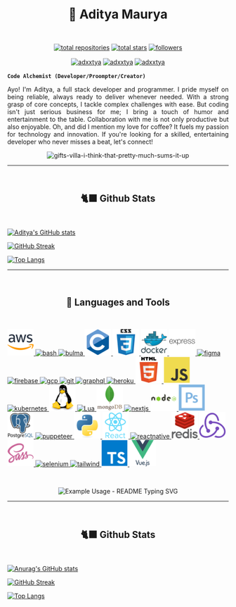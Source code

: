 
<h1 align="center">
🍻 Aditya Maurya
</h1>

<br>
<p align="center">
  <a href="https://github.com/adxxtya?tab=repositories">
    <img alt="total repositories" title="Total repositories on GitHub" src="https://custom-icon-badges.demolab.com/badge/dynamic/json?color=a728eb&labelColor=7f11bb&style=for-the-badge&logo=repo&logoColor=white&label=Repositories&query=$.public_repos&url=https://api.github.com/users/adxxtya"/></a>
  <a href="https://github.com/adxxtya?tab=repositories&sort=stargazers">
    <img alt="total stars" title="Total stars on GitHub" src="https://custom-icon-badges.demolab.com/github/stars/adxxtya?color=55960c&style=for-the-badge&labelColor=488207&logo=star"/></a>
  <a href="https://github.com/adxxtya?tab=followers">
    <img alt="followers" title="Follow me on Github" src="https://custom-icon-badges.demolab.com/github/followers/adxxtya?color=236ad3&labelColor=1155ba&style=for-the-badge&logo=person&label=Follow&logoColor=white"/></a>
</p>
<p align="center">
  <a href="https://linkedin.com/in/adxxtya" target="blank"><img align="center" src="https://raw.githubusercontent.com/rahuldkjain/github-profile-readme-generator/master/src/images/icons/Social/linked-in-alt.svg" alt="adxxtya" height="30" width="40" /></a>
  <a href="https://instagram.com/adxxtya" target="blank"><img align="center" src="https://raw.githubusercontent.com/rahuldkjain/github-profile-readme-generator/master/src/images/icons/Social/instagram.svg" alt="adxxtya" height="30" width="40" /></a>
  <a href="https://www.leetcode.com/adxxtya" target="blank"><img align="center" src="https://raw.githubusercontent.com/rahuldkjain/github-profile-readme-generator/master/src/images/icons/Social/leet-code.svg" alt="adxxtya" height="30" width="40" /></a>
</p>

**`Code Alchemist (Developer/Proompter/Creator)`**


 <p align="justify">
 Ayo! I'm Aditya, a full stack developer and programmer. I pride myself on being reliable, always ready to deliver whenever needed. With a strong grasp of core concepts, I tackle complex challenges with ease. But coding isn't just serious business for me; I bring a touch of humor and entertainment to the table. Collaboration with me is not only productive but also enjoyable. Oh, and did I mention my love for coffee? It fuels my passion for technology and innovation. If you're looking for a skilled, entertaining developer who never misses a beat, let's connect!
 </p>


<div align="center">
    <img src="https://github.com/adxxtya/adxxtya/assets/93598229/10b024ec-9647-4dd5-aa0c-037d7c11132e" alt="gifts-villa-i-think-that-pretty-much-sums-it-up">
</div>

---

<br>
<h2 align="center">🐈‍⬛ Github Stats</h2>
<br>

[![Aditya's GitHub stats](https://github-readme-stats.vercel.app/api?username=adxxtya&show_icons=true&theme=dark)](https://github.com/adxxtya/github-readme-stats)

[![GitHub Streak](https://streak-stats.demolab.com?user=adxxtya&theme=dark)](https://git.io/streak-stats)

[![Top Langs](https://github-readme-stats.vercel.app/api/top-langs/?username=adxxtya&langs_count=15&show_icons=true&theme=dark)](https://github.com/adxxtya/github-readme-stats)




---
<br>
<h2 align="center">🧰 Languages and Tools</h2>
<br>

<p align="left"> </a> <a href="https://aws.amazon.com" target="_blank" rel="noreferrer"> <img src="https://raw.githubusercontent.com/devicons/devicon/master/icons/amazonwebservices/amazonwebservices-original-wordmark.svg" alt="aws" width="60" height="60"/> </a> <a href="https://www.gnu.org/software/bash/" target="_blank" rel="noreferrer"> <img src="https://www.vectorlogo.zone/logos/gnu_bash/gnu_bash-icon.svg" alt="bash" width="60" height="60"/> </a> <a href="https://bulma.io/" target="_blank" rel="noreferrer"> <img src="https://raw.githubusercontent.com/gilbarbara/logos/804dc257b59e144eaca5bc6ffd16949752c6f789/logos/bulma.svg" alt="bulma" width="60" height="60"/> </a> <a href="https://www.cprogramming.com/" target="_blank" rel="noreferrer"> <img src="https://raw.githubusercontent.com/devicons/devicon/master/icons/c/c-original.svg" alt="c" width="60" height="60"/> </a> <a href="https://www.w3schools.com/css/" target="_blank" rel="noreferrer"> <img src="https://raw.githubusercontent.com/devicons/devicon/master/icons/css3/css3-original-wordmark.svg" alt="css3" width="60" height="60"/> </a> <a href="https://www.docker.com/" target="_blank" rel="noreferrer"> <img src="https://raw.githubusercontent.com/devicons/devicon/master/icons/docker/docker-original-wordmark.svg" alt="docker" width="60" height="60"/> </a> <a href="https://expressjs.com" target="_blank" rel="noreferrer"> <img src="https://raw.githubusercontent.com/devicons/devicon/master/icons/express/express-original-wordmark.svg" alt="express" width="60" height="60"/> </a> <a href="https://www.figma.com/" target="_blank" rel="noreferrer"> <img src="https://www.vectorlogo.zone/logos/figma/figma-icon.svg" alt="figma" width="60" height="60"/> </a> <a href="https://firebase.google.com/" target="_blank" rel="noreferrer"> <img src="https://www.vectorlogo.zone/logos/firebase/firebase-icon.svg" alt="firebase" width="60" height="60"/> </a> <a href="https://cloud.google.com" target="_blank" rel="noreferrer"> <img src="https://www.vectorlogo.zone/logos/google_cloud/google_cloud-icon.svg" alt="gcp" width="60" height="60"/> </a> <a href="https://git-scm.com/" target="_blank" rel="noreferrer"> <img src="https://www.vectorlogo.zone/logos/git-scm/git-scm-icon.svg" alt="git" width="60" height="60"/> </a> <a href="https://graphql.org" target="_blank" rel="noreferrer"> <img src="https://www.vectorlogo.zone/logos/graphql/graphql-icon.svg" alt="graphql" width="60" height="60"/> </a> <a href="https://heroku.com" target="_blank" rel="noreferrer"> <img src="https://www.vectorlogo.zone/logos/heroku/heroku-icon.svg" alt="heroku" width="60" height="60"/> </a> <a href="https://www.w3.org/html/" target="_blank" rel="noreferrer"> <img src="https://raw.githubusercontent.com/devicons/devicon/master/icons/html5/html5-original-wordmark.svg" alt="html5" width="60" height="60"/> </a> <a href="https://developer.mozilla.org/en-US/docs/Web/JavaScript" target="_blank" rel="noreferrer"> <img src="https://raw.githubusercontent.com/devicons/devicon/master/icons/javascript/javascript-original.svg" alt="javascript" width="60" height="60"/> </a> <a href="https://kubernetes.io" target="_blank" rel="noreferrer"> <img src="https://www.vectorlogo.zone/logos/kubernetes/kubernetes-icon.svg" alt="kubernetes" width="60" height="60"/> </a> <a href="https://www.linux.org/" target="_blank" rel="noreferrer"> <img src="https://raw.githubusercontent.com/devicons/devicon/master/icons/linux/linux-original.svg" alt="linux" width="60" height="60"/> </a> <a href="https://www.lua.org/" target="_blank" rel="noreferrer"> <img src="https://upload.wikimedia.org/wikipedia/commons/c/cf/Lua-Logo.svg" alt="Lua" width="55" height="55"/>  <a href="https://www.mongodb.com/" target="_blank" rel="noreferrer"> <img src="https://raw.githubusercontent.com/devicons/devicon/master/icons/mongodb/mongodb-original-wordmark.svg" alt="mongodb" width="60" height="60"/> </a> <a href="https://nextjs.org/" target="_blank" rel="noreferrer"> <img src="https://cdn.worldvectorlogo.com/logos/nextjs-2.svg" alt="nextjs" width="60" height="60"/> </a> <a href="https://nodejs.org" target="_blank" rel="noreferrer"> <img src="https://raw.githubusercontent.com/devicons/devicon/master/icons/nodejs/nodejs-original-wordmark.svg" alt="nodejs" width="60" height="60"/> </a> <a href="https://www.photoshop.com/en" target="_blank" rel="noreferrer"> <img src="https://raw.githubusercontent.com/devicons/devicon/master/icons/photoshop/photoshop-line.svg" alt="photoshop" width="60" height="60"/> </a> <a href="https://www.postgresql.org" target="_blank" rel="noreferrer"> <img src="https://raw.githubusercontent.com/devicons/devicon/master/icons/postgresql/postgresql-original-wordmark.svg" alt="postgresql" width="60" height="60"/> </a> <a href="https://github.com/puppeteer/puppeteer" target="_blank" rel="noreferrer"> <img src="https://www.vectorlogo.zone/logos/pptrdev/pptrdev-official.svg" alt="puppeteer" width="60" height="60"/> </a> <a href="https://www.python.org" target="_blank" rel="noreferrer"> <img src="https://raw.githubusercontent.com/devicons/devicon/master/icons/python/python-original.svg" alt="python" width="60" height="60"/> </a> <a href="https://reactjs.org/" target="_blank" rel="noreferrer"> <img src="https://raw.githubusercontent.com/devicons/devicon/master/icons/react/react-original-wordmark.svg" alt="react" width="60" height="60"/> </a> <a href="https://reactnative.dev/" target="_blank" rel="noreferrer"> <img src="https://reactnative.dev/img/header_logo.svg" alt="reactnative" width="60" height="60"/> </a> <a href="https://redis.io" target="_blank" rel="noreferrer"> <img src="https://raw.githubusercontent.com/devicons/devicon/master/icons/redis/redis-original-wordmark.svg" alt="redis" width="60" height="60"/> </a> <a href="https://redux.js.org" target="_blank" rel="noreferrer"> <img src="https://raw.githubusercontent.com/devicons/devicon/master/icons/redux/redux-original.svg" alt="redux" width="60" height="60"/> </a> <a href="https://sass-lang.com" target="_blank" rel="noreferrer"> <img src="https://raw.githubusercontent.com/devicons/devicon/master/icons/sass/sass-original.svg" alt="sass" width="60" height="60"/> </a> <a href="https://www.selenium.dev" target="_blank" rel="noreferrer"> <img src="https://raw.githubusercontent.com/detain/svg-logos/780f25886660cef088af994181646db2f6b1a3f8/svg/selenium-logo.svg" alt="selenium" width="60" height="60"/> </a> <a href="https://tailwindcss.com/" target="_blank" rel="noreferrer"> <img src="https://www.vectorlogo.zone/logos/tailwindcss/tailwindcss-icon.svg" alt="tailwind" width="60" height="60"/> </a> <a href="https://www.typescriptlang.org/" target="_blank" rel="noreferrer"> <img src="https://raw.githubusercontent.com/devicons/devicon/master/icons/typescript/typescript-original.svg" alt="typescript" width="60" height="60"/> </a> <a href="https://vuejs.org/" target="_blank" rel="noreferrer"> <img src="https://raw.githubusercontent.com/devicons/devicon/master/icons/vuejs/vuejs-original-wordmark.svg" alt="vuejs" width="60" height="60"/> </a> </p>

<br />



<p align="center">
  <img src="https://readme-typing-svg.demolab.com/?lines=I+create+projects+using+these;This+can+be+called+my+tech+stack;I+am+learning+more+things+rn;I+have+personal+experience+with;all+of+the+things+mentioned+above&font=Nunito%20Code&center=true&width=400&height=50&duration=4000&pause=1000" alt="Example Usage - README Typing SVG">
</p>


---

<br>
<h2 align="center">🐈‍⬛ Github Stats</h2>
<br>

[![Anurag's GitHub stats](https://github-readme-stats.vercel.app/api?username=adxxtya&show_icons=true&theme=dark)](https://github.com/adxxtya/github-readme-stats)

[![GitHub Streak](https://streak-stats.demolab.com?user=adxxtya&theme=dark)](https://git.io/streak-stats)

[![Top Langs](https://github-readme-stats.vercel.app/api/top-langs/?username=adxxtya&langs_count=12&show_icons=true&theme=dark)](https://github.com/adxxtya/github-readme-stats)




